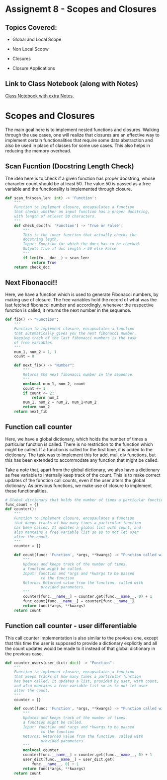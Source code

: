 # Assignemt 8 - Scopes and Closures

## Topics Covered:

* Global and Local Scope

* Non Local Scopw

* Closures

* Closure Applications

## Link to Class Notebook (along with Notes)

[Class Notebook with extra Notes.](https://github.com/abdksyed/EPAi/blob/master/Session08_Scopes%20and%20Closures/notebooks/Session08_Notes.ipynb)

# Scopes and Closures

The main goal here is to implement nested functions and closures. Walking through the use cases, one will realize that closures are an effective way to implement certain functionalities that require some data abstraction and also be used in place of classes for some use cases. This also helps in reducing the memory overhead.

## Scan Fucntion (Docstring Length Check) 

The idea here is to check if a given function has proper docstring, whose character count should be at least 50. The value 50 is passed as a free variable and the functionality is implemented through closure.

```python
def scan_fn(scan_len: int) -> 'Function':
    """
    Function to implement closure, encapsulates a function
    that checks whether an input function has a proper docstring,
    with length of atleast 50 characters.
    """
    def check_doc(fn: 'Function') -> 'True or False':
        """
        This is the inner function that actually checks the 
        docstring legth.
        Input: Function for which the docs has to be checked.
        Output: True if doc length > 50 else False
        """
        if len(fn.__doc__) > scan_len:
            return True
    return check_doc
```

## Next Fibonacci!!

Here, we have a function which is used to generate Fibonacci numbers, by making use of closure. The free variables hold the record of what was the last fetched fibonacci number and accordingly, whenever the respective function is called, it returns the next number in the sequence.

```python
def fib() -> "Function":
    """
    Function to implement closure, encapsulates a function
    that automatically gives you the next fibonacci number.
    Keeping track of the last fibonacci numbers is the task
    of free variables.
    """
    num_1, num_2 = 1, 1
    count = 0

    def next_fib() -> "Number":
        """
        Returns the next fibonacci number in the sequence.
        """
        nonlocal num_1, num_2, count
        count += 1
        if count <= 2:
            return num_2
        num_1, num_2 = num_2, num_1+num_2
        return num_2
    return next_fib
```

## Function call counter

Here, we have a global dictionary, which holds the number of times a particular function is called. There is no restriction to the function which might be called. If a function is called for the first time, it is added to the dictionary. The task was to implement this for add, mul, div functions, but this has been extended to accommodate any function that might be called.

Take a note that, apart from the global dictionary, we also have a dictionary as free variable to internally keep track of the count. This is to make correct updates of the function call counts, even if the user alters the global dictionary. As previous functions, we make use of closure to implement these functionalities.

```python
# Global dictionary that holds the number of times a particular function is called.
func_count = {}
def counter():
    """
    Function to implement closure, encapsulates a function
    that keeps tracks of how many times a particular function
    has been called. It updates a global list with count, and
    also mantains a free variable list so as to not let user 
    alter the count.
    """
    counter = {}

    def count(func: 'Function', *args, **kwargs) -> "Function called with provided parameters.":
        """
        Updates and keeps track of the number of times, 
        a function might be called.
        Input: function and *args and *kwargs to be passed
                to the function
        Returns: Returned value from the function, called with
                provided parameters.
        """
        counter[func.__name__] = counter.get(func.__name__, 0) + 1
        func_count[func.__name__] = counter[func.__name__]
        return func(*args, **kwargs)
    return count
```

## Function call counter - user differentiable

This call counter implementation is also similar to the previous one, except that this time the user is supposed to provide a dictionary explicitly and all the count updates would be made to it instead of that global dictionary in the previous case.

```python
def counter_users(user_dict: dict) -> "Function":
    """
    Function to implement closure, encapsulates a function
    that keeps tracks of how many times a particular function
    has been called. It updates a list, provided by user, with count,
    and also mantains a free variable list so as to not let user 
    alter the count.
    """
    counter = {}

    def count(func: 'Function', *args, **kwargs) -> "Function called with provided parameters.":
        """
        Updates and keeps track of the number of times, 
        a function might be called.
        Input: function and *args and *kwargs to be passed
                to the function
        Returns: Returned value from the function, called with
                provided parameters.
        """
        nonlocal counter
        counter[func.__name__] = counter.get(func.__name__, 0) + 1
        user_dict[func.__name__] = user_dict.get(
            func.__name__, 0) + 1
        return func(*args, **kwargs)
    return count
```